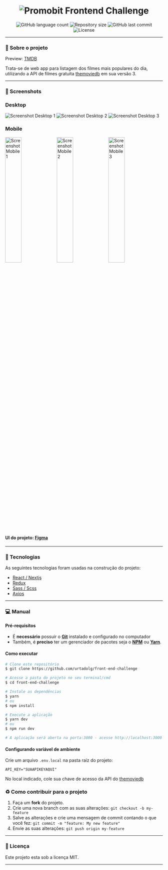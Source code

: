 <h1 align="center">
    <img alt="Promobit Frontend Challenge" title="logo" src="https://user-images.githubusercontent.com/89041463/153469060-24e81aef-b3ea-4d86-8bb2-c051ad0f5f1a.png" />
</h1>

<p align="center">
  <img alt="GitHub language count" src="https://img.shields.io/github/languages/count/urtadolg/front-end-challenge?color=%2304D361">

  <img alt="Repository size" src="https://img.shields.io/github/repo-size/urtadolg/front-end-challenge">
  
  <img alt="GitHub last commit" src="https://img.shields.io/github/last-commit/urtadolg/front-end-challenge">
    
  <img alt="License" src="https://img.shields.io/badge/license-MIT-brightgreen">
</p>

---

### :rocket: Sobre o projeto
Preview: <a href="https://front-end-challenge-ashen.vercel.app/">TMDB</a>

Trata-se de web app para listagem dos filmes mais populares do dia, utilizando a API de filmes gratuita <a href="https://developers.themoviedb.org/3/getting-started/introduction">themoviedb</a> em sua versão 3.

---

### 🎨 Screenshots

  ### Desktop
  <img alt="Screenshot Desktop 1" title="logo" src="https://user-images.githubusercontent.com/89041463/153473244-89c2cf22-3fd1-4878-a44b-abd76792ce4c.png" />
  <img alt="Screenshot Desktop 2" title="logo" src="https://user-images.githubusercontent.com/89041463/153475469-7e029d99-89ac-4ac7-9ed8-7c89b7ff6711.png" />
  <img alt="Screenshot Desktop 3" title="logo" src="https://user-images.githubusercontent.com/89041463/153475474-46ecd5e2-b87e-4394-8a91-86cd1a244335.png" />
  
  ### Mobile
  <div>
  <img width="32%"  alt="Screenshot Mobile 1" title="logo" src="https://user-images.githubusercontent.com/89041463/153488514-21048b53-d87e-426d-bd58-9d4a9865a26a.png" />
  <img width="32%"  alt="Screenshot Mobile 2" title="logo" src="https://user-images.githubusercontent.com/89041463/153488516-af1fd81b-e2f6-4fd7-b145-223be067149f.png" />
  <img width="32%"  alt="Screenshot Mobile 3" title="logo" src="https://user-images.githubusercontent.com/89041463/153488507-d3a9d4c7-7827-4994-bca4-87ae751fff72.png" /> 
</div>

#### UI do projeto: [Figma](https://www.figma.com/file/rM7WPqhLY9ObnGzSCeWLxB/Teste-Front-End)

---

### :space_invader: Tecnologias

As seguintes tecnologias foram usadas na construção do projeto:

- <a href="https://nextjs.org/">React / Nextjs</a>
- <a href="https://redux.js.org/">Redux</a>
- <a href="https://sass-lang.com/">Sass / Scss</a>
- <a href="https://axios-http.com/">Axios</a>

---
### :computer: Manual

#### Pré-requisitos

- É **necessário** possuir o **[Git][git]** instalado e configurado no computador
- Também, é **preciso** ter um gerenciador de pacotes seja o **[NPM][npm]** ou **[Yarn][yarn]**.

#### Como executar

```bash
# Clone este repositório
$ git clone https://github.com/urtadolg/front-end-challenge

# Acesse a pasta do projeto no seu terminal/cmd
$ cd front-end-challenge

# Instale as dependências
$ yarn
# ou
$ npm install

# Execute a aplicação
$ yarn dev
# ou
$ npm run dev

# A aplicação será aberta na porta:3000 - acesse http://localhost:3000

```

#### Configurando variável de ambiente

Crie um arquivo `.env.local` na pasta raíz do projeto:

```dosini
API_KEY="SUAAPIKEYAQUI"
```

No local indicado, cole sua chave de acesso da API do <a href="https://developers.themoviedb.org/3/getting-started/introduction">themoviedb</a>


### :recycle: Como contribuir para o projeto

1. Faça um **fork** do projeto.
2. Crie uma nova branch com as suas alterações: `git checkout -b my-feature`
3. Salve as alterações e crie uma mensagem de commit contando o que você fez: `git commit -m "feature: My new feature"`
4. Envie as suas alterações: `git push origin my-feature`

---

### :page_with_curl: Licença

Este projeto esta sob a licença MIT.

---

[yarn]: https://yarnpkg.com/
[npm]: https://www.npmjs.com/
[git]: https://git-scm.com/
[license]: https://opensource.org/licenses/MIT
